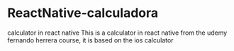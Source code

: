 # ReactNative-calculadora
calculator in react native
This is a calculator in react native from the udemy fernando herrera course, it is based on the ios calculator
